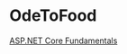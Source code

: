 # OdeToFood

[ASP.NET Core Fundamentals](https://app.pluralsight.com/library/courses/aspnet-core-fundamentals)

